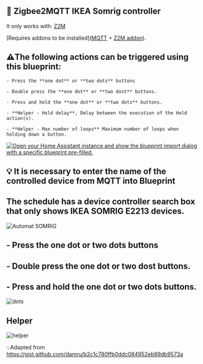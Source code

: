 ##  🔵 Zigbee2MQTT IKEA Somrig controller
It only works with: [Z2M](https://github.com/zigbee2mqtt/hassio-zigbee2mqtt#installation)

[Requires addons to be installed]([MQTT](https://www.home-assistant.io/integrations/mqtt)
    + [Z2M addon](https://www.zigbee2mqtt.io/guide/installation/03_ha_addon.html)).

## ⚠️The following actions can be triggered using this blueprint:
    - Press the **one dot** or **two dots** buttons

    - Double press the **one dot** or **two dost** buttons.

    - Press and hold the **one dot** or **two dots** buttons. 
   
    - **Helper - Hold delay**, Delay between the execution of the Hold action(s). 
  
    - **Helper - Max number of loops** Maximum number of loops when holding down a button. 


[![Open your Home Assistant instance and show the blueprint import dialog with a specific blueprint pre-filled.](https://my.home-assistant.io/badges/blueprint_import.svg)](https://my.home-assistant.io/redirect/blueprint_import/?blueprint_url=https://gist.github.com/Bearstorm/eb7565573c76c082bdc4729e6cc3c0c8)

## :bulb: It is necessary to enter the name of the controlled device from MQTT into Blueprint

## The schedule has a device controller search box that only shows IKEA SOMRIG E2213 devices.

![Automat SOMRIG](https://github.com/user-attachments/assets/d162ef49-f50e-4dd7-a9f4-f22bd21eb7c0)

## - Press the **one dot** or **two dots** buttons

## - Double press the **one dot** or **two dost** buttons.

## - Press and hold the **one dot** or **two dots** buttons.

![dots](https://github.com/user-attachments/assets/399c6dbc-ee8d-4375-a471-e29fe79ac7b5)

## Helper

![helper](https://github.com/user-attachments/assets/924bcbbe-615c-41a7-b63f-a440d17fc286)

💡Adapted from https://gist.github.com/damru/b2c1c780ffb0ddc084952eb89db9573a
